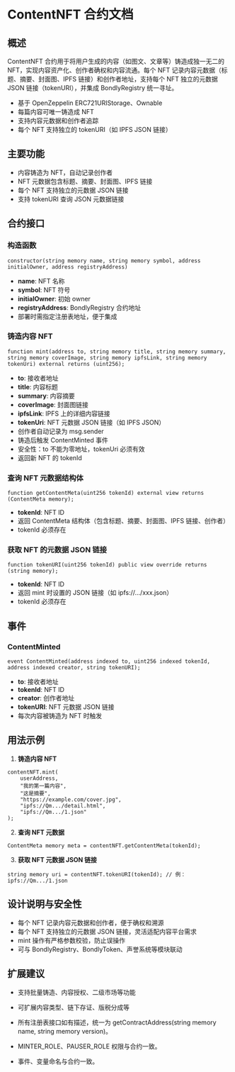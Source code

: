 # ContentNFT 合约文档

## 概述

ContentNFT 合约用于将用户生成的内容（如图文、文章等）铸造成独一无二的 NFT，实现内容资产化、创作者确权和内容流通。每个 NFT 记录内容元数据（标题、摘要、封面图、IPFS 链接）和创作者地址，支持每个 NFT 独立的元数据 JSON 链接（tokenURI），并集成 BondlyRegistry 统一寻址。

- 基于 OpenZeppelin ERC721URIStorage、Ownable
- 每篇内容可唯一铸造成 NFT
- 支持内容元数据和创作者追踪
- 每个 NFT 支持独立的 tokenURI（如 IPFS JSON 链接）

## 主要功能
- 内容铸造为 NFT，自动记录创作者
- NFT 元数据包含标题、摘要、封面图、IPFS 链接
- 每个 NFT 支持独立的元数据 JSON 链接
- 支持 tokenURI 查询 JSON 元数据链接

## 合约接口

### 构造函数
```solidity
constructor(string memory name, string memory symbol, address initialOwner, address registryAddress)
```
- **name**: NFT 名称
- **symbol**: NFT 符号
- **initialOwner**: 初始 owner
- **registryAddress**: BondlyRegistry 合约地址
- 部署时需指定注册表地址，便于集成

### 铸造内容 NFT
```solidity
function mint(address to, string memory title, string memory summary, string memory coverImage, string memory ipfsLink, string memory tokenUri) external returns (uint256);
```
- **to**: 接收者地址
- **title**: 内容标题
- **summary**: 内容摘要
- **coverImage**: 封面图链接
- **ipfsLink**: IPFS 上的详细内容链接
- **tokenUri**: NFT 元数据 JSON 链接（如 IPFS JSON）
- 创作者自动记录为 msg.sender
- 铸造后触发 ContentMinted 事件
- 安全性：to 不能为零地址，tokenUri 必须有效
- 返回新 NFT 的 tokenId

### 查询 NFT 元数据结构体
```solidity
function getContentMeta(uint256 tokenId) external view returns (ContentMeta memory);
```
- **tokenId**: NFT ID
- 返回 ContentMeta 结构体（包含标题、摘要、封面图、IPFS 链接、创作者）
- tokenId 必须存在

### 获取 NFT 的元数据 JSON 链接
```solidity
function tokenURI(uint256 tokenId) public view override returns (string memory);
```
- **tokenId**: NFT ID
- 返回 mint 时设置的 JSON 链接（如 ipfs://.../xxx.json）
- tokenId 必须存在

## 事件

### ContentMinted
```solidity
event ContentMinted(address indexed to, uint256 indexed tokenId, address indexed creator, string tokenURI);
```
- **to**: 接收者地址
- **tokenId**: NFT ID
- **creator**: 创作者地址
- **tokenURI**: NFT 元数据 JSON 链接
- 每次内容被铸造为 NFT 时触发

## 用法示例

1. **铸造内容 NFT**
```solidity
contentNFT.mint(
    userAddress,
    "我的第一篇内容",
    "这是摘要",
    "https://example.com/cover.jpg",
    "ipfs://Qm.../detail.html",
    "ipfs://Qm.../1.json"
);
```

2. **查询 NFT 元数据**
```solidity
ContentMeta memory meta = contentNFT.getContentMeta(tokenId);
```

3. **获取 NFT 元数据 JSON 链接**
```solidity
string memory uri = contentNFT.tokenURI(tokenId); // 例：ipfs://Qm.../1.json
```

## 设计说明与安全性
- 每个 NFT 记录内容元数据和创作者，便于确权和溯源
- 每个 NFT 支持独立的元数据 JSON 链接，灵活适配内容平台需求
- mint 操作有严格参数校验，防止误操作
- 可与 BondlyRegistry、BondlyToken、声誉系统等模块联动

## 扩展建议
- 支持批量铸造、内容授权、二级市场等功能
- 可扩展内容类型、链下存证、版税分成等

- 所有注册表接口如有描述，统一为 getContractAddress(string memory name, string memory version)。
- MINTER_ROLE、PAUSER_ROLE 权限与合约一致。
- 事件、变量命名与合约一致。 